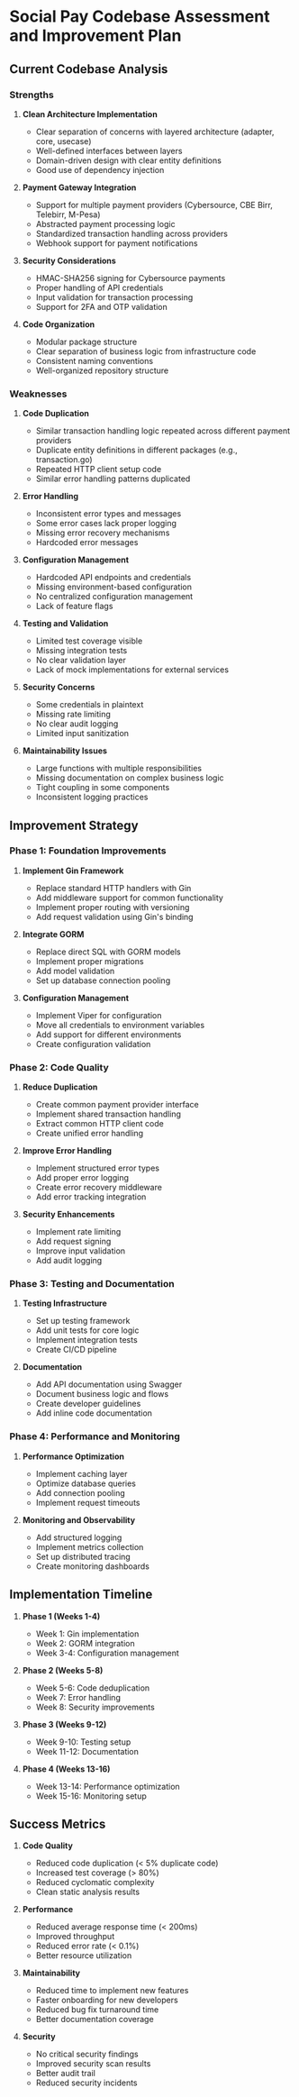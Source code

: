 # Social Pay Codebase Assessment and Improvement Plan

## Current Codebase Analysis

### Strengths

1. **Clean Architecture Implementation**
   - Clear separation of concerns with layered architecture (adapter, core, usecase)
   - Well-defined interfaces between layers
   - Domain-driven design with clear entity definitions
   - Good use of dependency injection

2. **Payment Gateway Integration**
   - Support for multiple payment providers (Cybersource, CBE Birr, Telebirr, M-Pesa)
   - Abstracted payment processing logic
   - Standardized transaction handling across providers
   - Webhook support for payment notifications

3. **Security Considerations**
   - HMAC-SHA256 signing for Cybersource payments
   - Proper handling of API credentials
   - Input validation for transaction processing
   - Support for 2FA and OTP validation

4. **Code Organization**
   - Modular package structure
   - Clear separation of business logic from infrastructure code
   - Consistent naming conventions
   - Well-organized repository structure

### Weaknesses

1. **Code Duplication**
   - Similar transaction handling logic repeated across different payment providers
   - Duplicate entity definitions in different packages (e.g., transaction.go)
   - Repeated HTTP client setup code
   - Similar error handling patterns duplicated

2. **Error Handling**
   - Inconsistent error types and messages
   - Some error cases lack proper logging
   - Missing error recovery mechanisms
   - Hardcoded error messages

3. **Configuration Management**
   - Hardcoded API endpoints and credentials
   - Missing environment-based configuration
   - No centralized configuration management
   - Lack of feature flags

4. **Testing and Validation**
   - Limited test coverage visible
   - Missing integration tests
   - No clear validation layer
   - Lack of mock implementations for external services

5. **Security Concerns**
   - Some credentials in plaintext
   - Missing rate limiting
   - No clear audit logging
   - Limited input sanitization

6. **Maintainability Issues**
   - Large functions with multiple responsibilities
   - Missing documentation on complex business logic
   - Tight coupling in some components
   - Inconsistent logging practices

## Improvement Strategy

### Phase 1: Foundation Improvements

1. **Implement Gin Framework**
   - Replace standard HTTP handlers with Gin
   - Add middleware support for common functionality
   - Implement proper routing with versioning
   - Add request validation using Gin's binding

2. **Integrate GORM**
   - Replace direct SQL with GORM models
   - Implement proper migrations
   - Add model validation
   - Set up database connection pooling

3. **Configuration Management**
   - Implement Viper for configuration
   - Move all credentials to environment variables
   - Add support for different environments
   - Create configuration validation

### Phase 2: Code Quality

1. **Reduce Duplication**
   - Create common payment provider interface
   - Implement shared transaction handling
   - Extract common HTTP client code
   - Create unified error handling

2. **Improve Error Handling**
   - Implement structured error types
   - Add proper error logging
   - Create error recovery middleware
   - Add error tracking integration

3. **Security Enhancements**
   - Implement rate limiting
   - Add request signing
   - Improve input validation
   - Add audit logging

### Phase 3: Testing and Documentation

1. **Testing Infrastructure**
   - Set up testing framework
   - Add unit tests for core logic
   - Implement integration tests
   - Create CI/CD pipeline

2. **Documentation**
   - Add API documentation using Swagger
   - Document business logic and flows
   - Create developer guidelines
   - Add inline code documentation

### Phase 4: Performance and Monitoring

1. **Performance Optimization**
   - Implement caching layer
   - Optimize database queries
   - Add connection pooling
   - Implement request timeouts

2. **Monitoring and Observability**
   - Add structured logging
   - Implement metrics collection
   - Set up distributed tracing
   - Create monitoring dashboards

## Implementation Timeline

1. **Phase 1 (Weeks 1-4)**
   - Week 1: Gin implementation
   - Week 2: GORM integration
   - Week 3-4: Configuration management

2. **Phase 2 (Weeks 5-8)**
   - Week 5-6: Code deduplication
   - Week 7: Error handling
   - Week 8: Security improvements

3. **Phase 3 (Weeks 9-12)**
   - Week 9-10: Testing setup
   - Week 11-12: Documentation

4. **Phase 4 (Weeks 13-16)**
   - Week 13-14: Performance optimization
   - Week 15-16: Monitoring setup

## Success Metrics

1. **Code Quality**
   - Reduced code duplication (< 5% duplicate code)
   - Increased test coverage (> 80%)
   - Reduced cyclomatic complexity
   - Clean static analysis results

2. **Performance**
   - Reduced average response time (< 200ms)
   - Improved throughput
   - Reduced error rate (< 0.1%)
   - Better resource utilization

3. **Maintainability**
   - Reduced time to implement new features
   - Faster onboarding for new developers
   - Reduced bug fix turnaround time
   - Better documentation coverage

4. **Security**
   - No critical security findings
   - Improved security scan results
   - Better audit trail
   - Reduced security incidents 